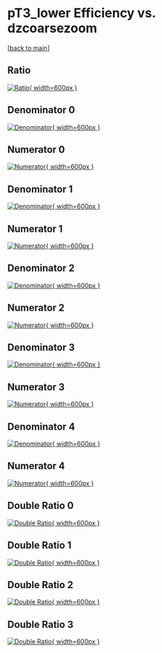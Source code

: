 # pT3_lower Efficiency vs. dzcoarsezoom

[[back to main](./)]



## Ratio

[![Ratio](../mtv/var/pT3_lower_xtr_11_-1_eff_dzcoarsezoom.png){ width=600px }](../mtv/var/pT3_lower_xtr_11_-1_eff_dzcoarsezoom.pdf)

## Denominator 0

[![Denominator](../mtv/den/pT3_lower_xtr_11_-1_eff_dzcoarsezoom_den0.png){ width=600px }](../mtv/den/pT3_lower_xtr_11_-1_eff_dzcoarsezoom_den0.pdf)

## Numerator 0

[![Numerator](../mtv/num/pT3_lower_xtr_11_-1_eff_dzcoarsezoom_num0.png){ width=600px }](../mtv/num/pT3_lower_xtr_11_-1_eff_dzcoarsezoom_num0.pdf)

## Denominator 1

[![Denominator](../mtv/den/pT3_lower_xtr_11_-1_eff_dzcoarsezoom_den1.png){ width=600px }](../mtv/den/pT3_lower_xtr_11_-1_eff_dzcoarsezoom_den1.pdf)

## Numerator 1

[![Numerator](../mtv/num/pT3_lower_xtr_11_-1_eff_dzcoarsezoom_num1.png){ width=600px }](../mtv/num/pT3_lower_xtr_11_-1_eff_dzcoarsezoom_num1.pdf)

## Denominator 2

[![Denominator](../mtv/den/pT3_lower_xtr_11_-1_eff_dzcoarsezoom_den2.png){ width=600px }](../mtv/den/pT3_lower_xtr_11_-1_eff_dzcoarsezoom_den2.pdf)

## Numerator 2

[![Numerator](../mtv/num/pT3_lower_xtr_11_-1_eff_dzcoarsezoom_num2.png){ width=600px }](../mtv/num/pT3_lower_xtr_11_-1_eff_dzcoarsezoom_num2.pdf)

## Denominator 3

[![Denominator](../mtv/den/pT3_lower_xtr_11_-1_eff_dzcoarsezoom_den3.png){ width=600px }](../mtv/den/pT3_lower_xtr_11_-1_eff_dzcoarsezoom_den3.pdf)

## Numerator 3

[![Numerator](../mtv/num/pT3_lower_xtr_11_-1_eff_dzcoarsezoom_num3.png){ width=600px }](../mtv/num/pT3_lower_xtr_11_-1_eff_dzcoarsezoom_num3.pdf)

## Denominator 4

[![Denominator](../mtv/den/pT3_lower_xtr_11_-1_eff_dzcoarsezoom_den4.png){ width=600px }](../mtv/den/pT3_lower_xtr_11_-1_eff_dzcoarsezoom_den4.pdf)

## Numerator 4

[![Numerator](../mtv/num/pT3_lower_xtr_11_-1_eff_dzcoarsezoom_num4.png){ width=600px }](../mtv/num/pT3_lower_xtr_11_-1_eff_dzcoarsezoom_num4.pdf)

## Double Ratio 0

[![Double Ratio](../mtv/ratio/pT3_lower_xtr_11_-1_eff_dzcoarsezoom_ratio0.png){ width=600px }](../mtv/ratio/pT3_lower_xtr_11_-1_eff_dzcoarsezoom_ratio0.pdf)

## Double Ratio 1

[![Double Ratio](../mtv/ratio/pT3_lower_xtr_11_-1_eff_dzcoarsezoom_ratio1.png){ width=600px }](../mtv/ratio/pT3_lower_xtr_11_-1_eff_dzcoarsezoom_ratio1.pdf)

## Double Ratio 2

[![Double Ratio](../mtv/ratio/pT3_lower_xtr_11_-1_eff_dzcoarsezoom_ratio2.png){ width=600px }](../mtv/ratio/pT3_lower_xtr_11_-1_eff_dzcoarsezoom_ratio2.pdf)

## Double Ratio 3

[![Double Ratio](../mtv/ratio/pT3_lower_xtr_11_-1_eff_dzcoarsezoom_ratio3.png){ width=600px }](../mtv/ratio/pT3_lower_xtr_11_-1_eff_dzcoarsezoom_ratio3.pdf)

